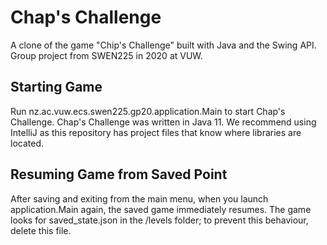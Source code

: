 # Chap's Challenge
A clone of the game "Chip's Challenge" built with Java and the Swing API. Group project from SWEN225 in 2020 at VUW.

## Starting Game
Run nz.ac.vuw.ecs.swen225.gp20.application.Main to start Chap's Challenge. Chap's Challenge was written in Java 11. We recommend using IntelliJ as this repository has project files that know where libraries are located.

## Resuming Game from Saved Point
After saving and exiting from the main menu, when you launch application.Main again, the saved game immediately resumes. The game looks for saved_state.json in the /levels folder; to prevent this behaviour, delete this file.
